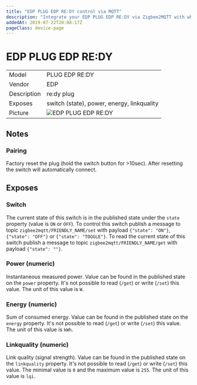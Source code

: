 ```yaml
---
title: "EDP PLUG EDP RE:DY control via MQTT"
description: "Integrate your EDP PLUG EDP RE:DY via Zigbee2MQTT with whatever smart home infrastructure you are using without the vendors bridge or gateway."
addedAt: 2019-07-22T20:08:17Z
pageClass: device-page
---
```


<!-- !!!! -->
<!-- ATTENTION: This file is auto-generated through docgen! -->
<!-- You can only edit the "## Notes"-Section till next h1 (#) or h2 heading (##). -->
<!-- Do NOT use h1 or h2 heading within "## Notes"-Section. -->
<!-- !!!! -->

# EDP PLUG EDP RE:DY

|     |     |
|-----|-----|
| Model | PLUG EDP RE:DY  |
| Vendor  | EDP  |
| Description | re:dy plug |
| Exposes | switch (state), power, energy, linkquality |
| Picture | ![EDP PLUG EDP RE:DY](https://psi-4ward.github.io/zigbee2mqtt.io/images/devices/PLUG-EDP-RE-DY.jpg) |


<!-- Notes BEGIN: You can edit here -->
## Notes


### Pairing
Factory reset the plug (hold the switch button for >10sec). After resetting the switch will automatically connect.

<!-- Notes END: Do not edit below this line -->



## Exposes

### Switch 
The current state of this switch is in the published state under the `state` property (value is `ON` or `OFF`).
To control this switch publish a message to topic `zigbee2mqtt/FRIENDLY_NAME/set` with payload `{"state": "ON"}`, `{"state": "OFF"}` or `{"state": "TOGGLE"}`.
To read the current state of this switch publish a message to topic `zigbee2mqtt/FRIENDLY_NAME/get` with payload `{"state": ""}`.

### Power (numeric)
Instantaneous measured power.
Value can be found in the published state on the `power` property.
It's not possible to read (`/get`) or write (`/set`) this value.
The unit of this value is `W`.

### Energy (numeric)
Sum of consumed energy.
Value can be found in the published state on the `energy` property.
It's not possible to read (`/get`) or write (`/set`) this value.
The unit of this value is `kWh`.

### Linkquality (numeric)
Link quality (signal strength).
Value can be found in the published state on the `linkquality` property.
It's not possible to read (`/get`) or write (`/set`) this value.
The minimal value is `0` and the maximum value is `255`.
The unit of this value is `lqi`.

